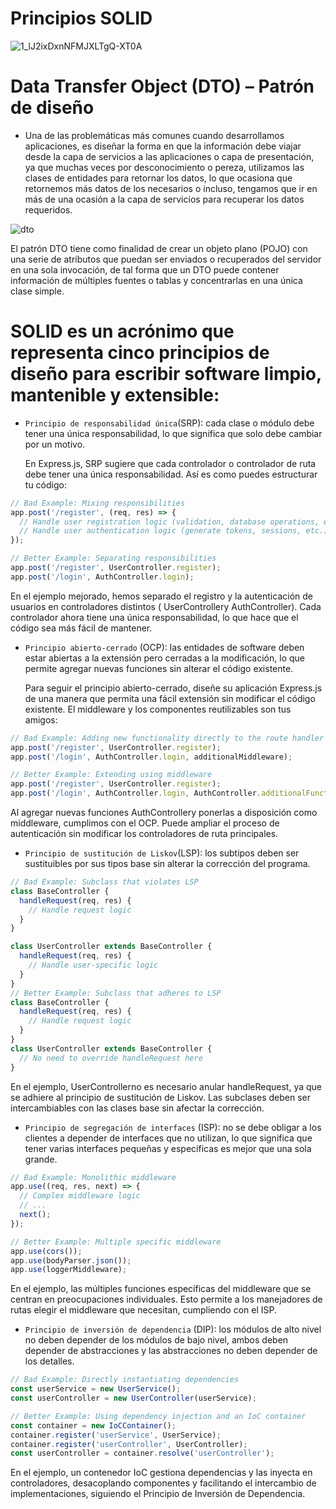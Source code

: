 #  Principios SOLID
![1_lJ2ixDxnNFMJXLTgQ-XT0A](https://github.com/josRosario/solid/assets/165838841/97f8b399-373c-4e53-ab59-ab27fb2a6260)


# Data Transfer Object (DTO) – Patrón de diseño

* Una de las problemáticas más comunes cuando desarrollamos aplicaciones, es diseñar la forma en que la información debe viajar desde la capa de servicios a las aplicaciones o capa de presentación, ya que muchas veces por desconocimiento o pereza, utilizamos las clases de entidades para retornar los datos, lo que ocasiona que retornemos más datos de los necesarios o incluso, tengamos que ir en más de una ocasión a la capa de servicios para recuperar los datos requeridos.

![dto](https://github.com/josRosario/solid/assets/165838841/6405ec41-5842-45c8-8542-a42cdbf1f70b)





El patrón DTO tiene como finalidad de crear un objeto plano (POJO) con una serie de atributos que puedan ser enviados o recuperados del servidor en una sola invocación, de tal forma que un DTO puede contener información de múltiples fuentes o tablas y concentrarlas en una única clase simple.



# SOLID es un acrónimo que representa cinco principios de diseño para escribir software limpio, mantenible y extensible:

* `Principio de responsabilidad única`(SRP): cada clase o módulo debe tener una única responsabilidad, lo que significa que solo debe cambiar por un motivo.

  En Express.js, SRP sugiere que cada controlador o controlador de ruta debe tener una única responsabilidad. Así es como puedes estructurar tu código:

```javascript
// Bad Example: Mixing responsibilities
app.post('/register', (req, res) => {
  // Handle user registration logic (validation, database operations, etc.)
  // Handle user authentication logic (generate tokens, sessions, etc.)
});

// Better Example: Separating responsibilities
app.post('/register', UserController.register);
app.post('/login', AuthController.login);

```

En el ejemplo mejorado, hemos separado el registro y la autenticación de usuarios en controladores distintos ( UserControllery AuthController). Cada controlador ahora tiene una única responsabilidad, lo que hace que el código sea más fácil de mantener.

* `Principio abierto-cerrado` (OCP): las entidades de software deben estar abiertas a la extensión pero cerradas a la modificación, lo que permite agregar nuevas funciones sin alterar el código existente.

  Para seguir el principio abierto-cerrado, diseñe su aplicación Express.js de una manera que permita una fácil extensión sin modificar el código existente. El middleware y los componentes reutilizables son tus amigos:

```javascript
// Bad Example: Adding new functionality directly to the route handler
app.post('/register', UserController.register);
app.post('/login', AuthController.login, additionalMiddleware);

// Better Example: Extending using middleware
app.post('/register', UserController.register);
app.post('/login', AuthController.login, AuthController.additionalFunctionality);
```


Al agregar nuevas funciones AuthControllery ponerlas a disposición como middleware, cumplimos con el OCP. Puede ampliar el proceso de autenticación sin modificar los controladores de ruta principales.

  

* `Principio de sustitución de Liskov`(LSP): los subtipos deben ser sustituibles por sus tipos base sin alterar la corrección del programa.


```javascript
// Bad Example: Subclass that violates LSP
class BaseController {
  handleRequest(req, res) {
    // Handle request logic
  }
}

class UserController extends BaseController {
  handleRequest(req, res) {
    // Handle user-specific logic
  }
}
// Better Example: Subclass that adheres to LSP
class BaseController {
  handleRequest(req, res) {
    // Handle request logic
  }
}
class UserController extends BaseController {
  // No need to override handleRequest here
}
```
En el ejemplo, UserControllerno es necesario anular handleRequest, ya que se adhiere al principio de sustitución de Liskov. Las subclases deben ser intercambiables con las clases base sin afectar la corrección.




* `Principio de segregación de interfaces` (ISP): no se debe obligar a los clientes a depender de interfaces que no utilizan, lo que significa que tener varias interfaces pequeñas y específicas es mejor que una sola grande.


```javascript
// Bad Example: Monolithic middleware
app.use((req, res, next) => {
  // Complex middleware logic
  // ...
  next();
});

// Better Example: Multiple specific middleware
app.use(cors());
app.use(bodyParser.json());
app.use(loggerMiddleware);
```

En el ejemplo, las múltiples funciones específicas del middleware que se centran en preocupaciones individuales. Esto permite a los manejadores de rutas elegir el middleware que necesitan, cumpliendo con el ISP.

* `Principio de inversión de dependencia` (DIP): los módulos de alto nivel no deben depender de los módulos de bajo nivel, ambos deben depender de abstracciones y las abstracciones no deben depender de los detalles.

```javascript
// Bad Example: Directly instantiating dependencies
const userService = new UserService();
const userController = new UserController(userService);

// Better Example: Using dependency injection and an IoC container
const container = new IoCContainer();
container.register('userService', UserService);
container.register('userController', UserController);
const userController = container.resolve('userController');
```
En el ejemplo, un contenedor IoC gestiona dependencias y las inyecta en controladores, desacoplando componentes y facilitando el intercambio de implementaciones, siguiendo el Principio de Inversión de Dependencia.
